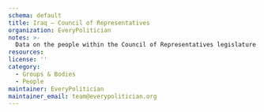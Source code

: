 ```yaml
---
schema: default
title: Iraq — Council of Representatives
organization: EveryPolitician
notes: >-
  Data on the people within the Council of Representatives legislature of Iraq.
resources:
license: ''
category:
  - Groups & Bodies
  - People
maintainer: EveryPolitician
maintainer_email: team@everypolitician.org
---
```

